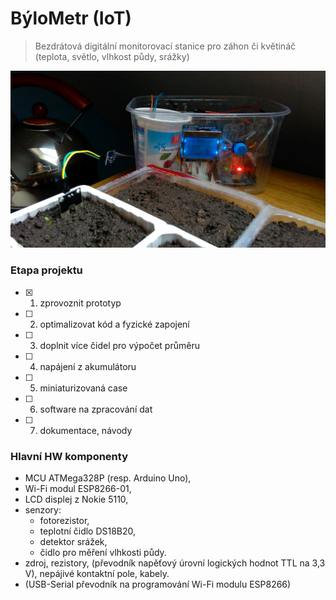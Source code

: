 # BýloMetr (IoT)

> Bezdrátová digitální monitorovací stanice pro záhon či květináč (teplota, světlo, vlhkost půdy, srážky)

![Fotodokumentace](/fotodokumentace/001.jpg)

### Etapa projektu
- [x] 1. zprovoznit prototyp
- [ ] 2. optimalizovat kód a fyzické zapojení
- [ ] 3. doplnit více čidel pro výpočet průměru
- [ ] 4. napájení z akumulátoru
- [ ] 5. miniaturizovaná case
- [ ] 6. software na zpracování dat
- [ ] 7. dokumentace, návody

### Hlavní HW komponenty
- MCU ATMega328P (resp. Arduino Uno),
- Wi-Fi modul ESP8266-01,
- LCD displej z Nokie 5110,
- senzory:
  - fotorezistor,
  - teplotní čidlo DS18B20,
  - detektor srážek,
  - čidlo pro měření vlhkosti půdy.
- zdroj, rezistory, (převodník napěťový úrovní logických hodnot TTL na 3,3 V), nepájivé kontaktní pole, kabely.
- (USB-Serial převodník na programování Wi-Fi modulu ESP8266)
